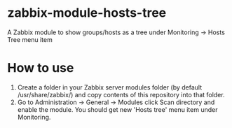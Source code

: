 # zabbix-module-hosts-tree
A Zabbix module to show groups/hosts as a tree under Monitoring -> Hosts Tree menu item

# How to use
1) Create a folder in your Zabbix server modules folder (by default /usr/share/zabbix/) and copy contents of this repository into that folder.
2) Go to Administration -> General -> Modules click Scan directory and enable the module. You should get new 'Hosts tree' menu item under Monitoring.

